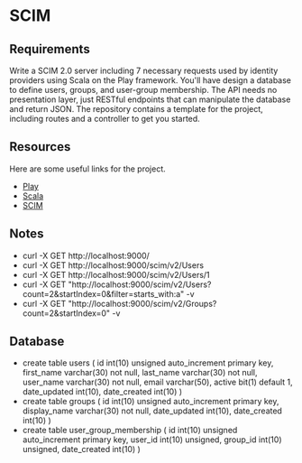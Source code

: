 # SCIM

## Requirements
Write a SCIM 2.0 server including 7 necessary requests used by identity providers using Scala on the Play framework. You'll have design a database to define users, groups, and user-group membership. The API needs no presentation layer, just RESTful endpoints that can manipulate the database and return JSON. The repository contains a template for the project, including routes and a controller to get you started.

## Resources
Here are some useful links for the project.
* [Play](https://www.playframework.com/)
* [Scala](http://www.scala-lang.org/documentation/)
* [SCIM](http://www.simplecloud.info/)

## Notes
* curl -X GET http://localhost:9000/
* curl -X GET http://localhost:9000/scim/v2/Users
* curl -X GET http://localhost:9000/scim/v2/Users/1
* curl -X GET "http://localhost:9000/scim/v2/Users?count=2&startIndex=0&filter=starts_with:a" -v
* curl -X GET "http://localhost:9000/scim/v2/Groups?count=2&startIndex=0" -v

## Database
* create table users (
     id int(10) unsigned auto_increment primary key,
     first_name varchar(30) not null,
     last_name varchar(30) not null,
     user_name varchar(30) not null,
     email varchar(50),
     active bit(1) default 1,
     date_updated int(10),
     date_created int(10)
  )
* create table groups (
     id int(10) unsigned auto_increment primary key,
     display_name varchar(30) not null,
     date_updated int(10),
     date_created int(10)
  )
* create table user_group_membership (
     id int(10) unsigned auto_increment primary key,
     user_id int(10) unsigned,
     group_id int(10) unsigned,
     date_created int(10)
  )